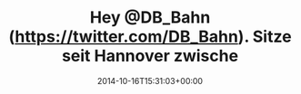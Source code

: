 ---
retweeted: false
source: <a href="http://mvilla.it/fenix" rel="nofollow">Fenix for Android</a>
entities:
  hashtags: []
  symbols: []
  user_mentions:
  - name: Deutsche Bahn Personenverkehr
    screen_name: DB_Bahn
    indices:
    - '4'
    - '12'
    id_str: '39999078'
    id: '39999078'
  urls: []
display_text_range:
- '0'
- '126'
favorite_count: '6'
id_str: '522771711750840321'
truncated: false
retweet_count: '1'
id: '522771711750840321'
created_at: Thu Oct 16 15:31:03 +0000 2014
favorited: false
full_text: |-
  Hey [@DB_Bahn](https://twitter.com/DB_Bahn). Sitze seit Hannover zwischen drei lauten Versicherungspfeifen.

  Gibt's dafür ein Feld im Fahrgastrechteformular?
lang: de
tags:
- pesos/twitter
date: '2014-10-16T15:31:03+00:00'
src: https://twitter.com/bascht/status/522771711750840321
original_url: https://twitter.com/bascht/status/522771711750840321
type: twitter_tweet
text: |-
  Hey [@DB_Bahn](https://twitter.com/DB_Bahn). Sitze seit Hannover zwischen drei lauten Versicherungspfeifen.

  Gibt's dafür ein Feld im Fahrgastrechteformular?
title: Hey @DB_Bahn (https://twitter.com/DB_Bahn). Sitze seit Hannover zwische

---